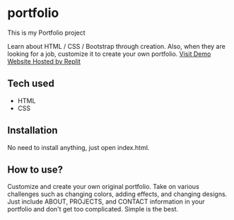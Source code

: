 # portfolio

This is my Portfolio project

Learn about HTML / CSS / Bootstrap through creation. Also, when they are looking for a job, customize it to create your own portfolio.
[Visit Demo Website Hosted by Replit](https://Portfolio.nicolemarkham.repl.co)

## Tech used

- HTML
- CSS

## Installation

No need to install anything, just open index.html.

## How to use?

Customize and create your own original portfolio. Take on various challenges such as changing colors, adding effects, and changing designs. Just include ABOUT, PROJECTS, and CONTACT information in your portfolio and don't get too complicated. Simple is the best.
